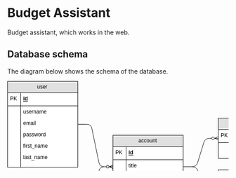 # Budget Assistant

Budget assistant, which works in the web. 

## Database schema

The diagram below shows the schema of the database.

<!DOCTYPE svg PUBLIC "-//W3C//DTD SVG 1.1//EN" "http://www.w3.org/Graphics/SVG/1.1/DTD/svg11.dtd">
<svg xmlns="http://www.w3.org/2000/svg" xmlns:xlink="http://www.w3.org/1999/xlink" width="881px" height="358px" version="1.1"><defs><clipPath id="mx-clip-34-26-121-29-0"><rect x="34" y="26" width="121" height="29"/></clipPath><clipPath id="mx-clip-4-26-21-29-0"><rect x="4" y="26" width="21" height="29"/></clipPath><clipPath id="mx-clip-34-61-121-25-0"><rect x="34" y="61" width="121" height="25"/></clipPath><clipPath id="mx-clip-34-87-121-25-0"><rect x="34" y="87" width="121" height="25"/></clipPath><clipPath id="mx-clip-34-113-121-25-0"><rect x="34" y="113" width="121" height="25"/></clipPath><clipPath id="mx-clip-34-139-121-25-0"><rect x="34" y="139" width="121" height="25"/></clipPath><clipPath id="mx-clip-34-165-121-25-0"><rect x="34" y="165" width="121" height="25"/></clipPath><clipPath id="mx-clip-274-149-121-29-0"><rect x="274" y="149" width="121" height="29"/></clipPath><clipPath id="mx-clip-244-149-21-29-0"><rect x="244" y="149" width="21" height="29"/></clipPath><clipPath id="mx-clip-274-184-121-25-0"><rect x="274" y="184" width="121" height="25"/></clipPath><clipPath id="mx-clip-274-210-121-25-0"><rect x="274" y="210" width="121" height="25"/></clipPath><clipPath id="mx-clip-274-236-121-25-0"><rect x="274" y="236" width="121" height="25"/></clipPath><clipPath id="mx-clip-34-265-121-29-0"><rect x="34" y="265" width="121" height="29"/></clipPath><clipPath id="mx-clip-4-265-21-29-0"><rect x="4" y="265" width="21" height="29"/></clipPath><clipPath id="mx-clip-34-300-121-25-0"><rect x="34" y="300" width="121" height="25"/></clipPath><clipPath id="mx-clip-34-326-121-25-0"><rect x="34" y="326" width="121" height="25"/></clipPath><clipPath id="mx-clip-754-229-121-29-0"><rect x="754" y="229" width="121" height="29"/></clipPath><clipPath id="mx-clip-724-229-21-29-0"><rect x="724" y="229" width="21" height="29"/></clipPath><clipPath id="mx-clip-754-264-121-25-0"><rect x="754" y="264" width="121" height="25"/></clipPath><clipPath id="mx-clip-754-290-121-25-0"><rect x="754" y="290" width="121" height="25"/></clipPath><clipPath id="mx-clip-754-68-121-29-0"><rect x="754" y="68" width="121" height="29"/></clipPath><clipPath id="mx-clip-724-68-21-29-0"><rect x="724" y="68" width="21" height="29"/></clipPath><clipPath id="mx-clip-754-103-121-25-0"><rect x="754" y="103" width="121" height="25"/></clipPath><clipPath id="mx-clip-754-129-121-25-0"><rect x="754" y="129" width="121" height="25"/></clipPath><clipPath id="mx-clip-514-228-121-29-0"><rect x="514" y="228" width="121" height="29"/></clipPath><clipPath id="mx-clip-484-228-21-29-0"><rect x="484" y="228" width="21" height="29"/></clipPath><clipPath id="mx-clip-514-263-121-25-0"><rect x="514" y="263" width="121" height="25"/></clipPath><clipPath id="mx-clip-514-110-121-29-0"><rect x="514" y="110" width="121" height="29"/></clipPath><clipPath id="mx-clip-484-110-21-29-0"><rect x="484" y="110" width="21" height="29"/></clipPath><clipPath id="mx-clip-514-145-121-25-0"><rect x="514" y="145" width="121" height="25"/></clipPath></defs><g transform="translate(0.5,0.5)"><rect x="0" y="0" width="160" height="196" fill="#ffffff" stroke="#000000" pointer-events="none"/><path d="M 0 26 L 0 0 L 160 0 L 160 26 Z" fill="#e0e0e0" stroke="#000000" stroke-miterlimit="10" pointer-events="none"/><g fill="#000000" font-family="Helvetica" text-anchor="middle" font-size="12px"><text x="78.91" y="16.5">user</text></g><path d="M 0 26 M 160 26 M 160 56 L 0 56" fill="none" stroke="#000000" stroke-miterlimit="10" pointer-events="none"/><g fill="#000000" font-family="Helvetica" font-weight="bold" text-decoration="underline" clip-path="url(#mx-clip-34-26-121-29-0)" font-size="12px"><text x="35.5" y="43.91">id</text></g><path d="M 0 26 M 30 26 L 30 56 M 0 56" fill="none" stroke="#000000" stroke-miterlimit="10" pointer-events="none"/><g fill="#000000" font-family="Helvetica" clip-path="url(#mx-clip-4-26-21-29-0)" font-size="12px"><text x="5.5" y="43.91">PK</text></g><path d="M 0 56 M 160 56 M 160 82 M 0 82" fill="none" stroke="#000000" stroke-miterlimit="10" pointer-events="none"/><g fill="#000000" font-family="Helvetica" clip-path="url(#mx-clip-34-61-121-25-0)" font-size="12px"><text x="35.5" y="73.5">username</text></g><path d="M 0 56 M 30 56 L 30 82 M 0 82" fill="none" stroke="#000000" stroke-miterlimit="10" pointer-events="none"/><path d="M 0 82 M 160 82 M 160 108 M 0 108" fill="none" stroke="#000000" stroke-miterlimit="10" pointer-events="none"/><g fill="#000000" font-family="Helvetica" clip-path="url(#mx-clip-34-87-121-25-0)" font-size="12px"><text x="35.5" y="99.5">email</text></g><path d="M 0 82 M 30 82 L 30 108 M 0 108" fill="none" stroke="#000000" stroke-miterlimit="10" pointer-events="none"/><path d="M 0 108 M 160 108 M 160 134 M 0 134" fill="none" stroke="#000000" stroke-miterlimit="10" pointer-events="none"/><g fill="#000000" font-family="Helvetica" clip-path="url(#mx-clip-34-113-121-25-0)" font-size="12px"><text x="35.5" y="125.5">password</text></g><path d="M 0 108 M 30 108 L 30 134 M 0 134" fill="none" stroke="#000000" stroke-miterlimit="10" pointer-events="none"/><path d="M 0 134 M 160 134 M 160 160 M 0 160" fill="none" stroke="#000000" stroke-miterlimit="10" pointer-events="none"/><g fill="#000000" font-family="Helvetica" clip-path="url(#mx-clip-34-139-121-25-0)" font-size="12px"><text x="35.5" y="151.5">first_name</text></g><path d="M 0 134 M 30 134 L 30 160 M 0 160" fill="none" stroke="#000000" stroke-miterlimit="10" pointer-events="none"/><path d="M 0 160 M 160 160 M 160 186 M 0 186" fill="none" stroke="#000000" stroke-miterlimit="10" pointer-events="none"/><g fill="#000000" font-family="Helvetica" clip-path="url(#mx-clip-34-165-121-25-0)" font-size="12px"><text x="35.5" y="177.5">last_name</text></g><path d="M 0 160 M 30 160 L 30 186 M 0 186" fill="none" stroke="#000000" stroke-miterlimit="10" pointer-events="none"/><path d="M 0 186 M 160 186 M 160 196 M 0 196" fill="none" stroke="#000000" stroke-miterlimit="10" pointer-events="none"/><path d="M 0 186 M 30 186 L 30 196 M 0 196" fill="none" stroke="#000000" stroke-miterlimit="10" pointer-events="none"/><rect x="240" y="123" width="160" height="144" fill="#ffffff" stroke="#000000" pointer-events="none"/><path d="M 240 149 L 240 123 L 400 123 L 400 149 Z" fill="#e0e0e0" stroke="#000000" stroke-miterlimit="10" pointer-events="none"/><g fill="#000000" font-family="Helvetica" text-anchor="middle" font-size="12px"><text x="318.91" y="139.5">account</text></g><path d="M 240 149 M 400 149 M 400 179 L 240 179" fill="none" stroke="#000000" stroke-miterlimit="10" pointer-events="none"/><g fill="#000000" font-family="Helvetica" font-weight="bold" text-decoration="underline" clip-path="url(#mx-clip-274-149-121-29-0)" font-size="12px"><text x="275.5" y="166.91">id</text></g><path d="M 240 149 M 270 149 L 270 179 M 240 179" fill="none" stroke="#000000" stroke-miterlimit="10" pointer-events="none"/><g fill="#000000" font-family="Helvetica" clip-path="url(#mx-clip-244-149-21-29-0)" font-size="12px"><text x="245.5" y="166.91">PK</text></g><path d="M 240 179 M 400 179 M 400 205 M 240 205" fill="none" stroke="#000000" stroke-miterlimit="10" pointer-events="none"/><g fill="#000000" font-family="Helvetica" clip-path="url(#mx-clip-274-184-121-25-0)" font-size="12px"><text x="275.5" y="196.5">title</text></g><path d="M 240 179 M 270 179 L 270 205 M 240 205" fill="none" stroke="#000000" stroke-miterlimit="10" pointer-events="none"/><path d="M 240 205 M 400 205 M 400 231 M 240 231" fill="none" stroke="#000000" stroke-miterlimit="10" pointer-events="none"/><g fill="#000000" font-family="Helvetica" clip-path="url(#mx-clip-274-210-121-25-0)" font-size="12px"><text x="275.5" y="222.5">description</text></g><path d="M 240 205 M 270 205 L 270 231 M 240 231" fill="none" stroke="#000000" stroke-miterlimit="10" pointer-events="none"/><path d="M 240 231 M 400 231 M 400 257 M 240 257" fill="none" stroke="#000000" stroke-miterlimit="10" pointer-events="none"/><g fill="#000000" font-family="Helvetica" clip-path="url(#mx-clip-274-236-121-25-0)" font-size="12px"><text x="275.5" y="248.5">amount</text></g><path d="M 240 231 M 270 231 L 270 257 M 240 257" fill="none" stroke="#000000" stroke-miterlimit="10" pointer-events="none"/><path d="M 240 257 M 400 257 M 400 267 M 240 267" fill="none" stroke="#000000" stroke-miterlimit="10" pointer-events="none"/><path d="M 240 257 M 270 257 L 270 267 M 240 267" fill="none" stroke="#000000" stroke-miterlimit="10" pointer-events="none"/><rect x="0" y="239" width="160" height="118" fill="#ffffff" stroke="#000000" pointer-events="none"/><path d="M 0 265 L 0 239 L 160 239 L 160 265 Z" fill="#e0e0e0" stroke="#000000" stroke-miterlimit="10" pointer-events="none"/><g fill="#000000" font-family="Helvetica" text-anchor="middle" font-size="12px"><text x="78.91" y="255.5">currency</text></g><path d="M 0 265 M 160 265 M 160 295 L 0 295" fill="none" stroke="#000000" stroke-miterlimit="10" pointer-events="none"/><g fill="#000000" font-family="Helvetica" font-weight="bold" text-decoration="underline" clip-path="url(#mx-clip-34-265-121-29-0)" font-size="12px"><text x="35.5" y="282.91">id</text></g><path d="M 0 265 M 30 265 L 30 295 M 0 295" fill="none" stroke="#000000" stroke-miterlimit="10" pointer-events="none"/><g fill="#000000" font-family="Helvetica" clip-path="url(#mx-clip-4-265-21-29-0)" font-size="12px"><text x="5.5" y="282.91">PK</text></g><path d="M 0 295 M 160 295 M 160 321 M 0 321" fill="none" stroke="#000000" stroke-miterlimit="10" pointer-events="none"/><g fill="#000000" font-family="Helvetica" clip-path="url(#mx-clip-34-300-121-25-0)" font-size="12px"><text x="35.5" y="312.5">title</text></g><path d="M 0 295 M 30 295 L 30 321 M 0 321" fill="none" stroke="#000000" stroke-miterlimit="10" pointer-events="none"/><path d="M 0 321 M 160 321 M 160 347 M 0 347" fill="none" stroke="#000000" stroke-miterlimit="10" pointer-events="none"/><g fill="#000000" font-family="Helvetica" clip-path="url(#mx-clip-34-326-121-25-0)" font-size="12px"><text x="35.5" y="338.5">iso4217</text></g><path d="M 0 321 M 30 321 L 30 347 M 0 347" fill="none" stroke="#000000" stroke-miterlimit="10" pointer-events="none"/><path d="M 0 347 M 160 347 M 160 357 M 0 357" fill="none" stroke="#000000" stroke-miterlimit="10" pointer-events="none"/><path d="M 0 347 M 30 347 L 30 357 M 0 357" fill="none" stroke="#000000" stroke-miterlimit="10" pointer-events="none"/><path d="M 160 98 L 180 98 Q 190 98 192.02 107.79 L 207.98 185.21 Q 210 195 220 195 L 240 195" fill="none" stroke="#000000" stroke-miterlimit="10" pointer-events="none"/><ellipse cx="228" cy="195" rx="3" ry="3" fill="#ffffff" stroke="#000000" pointer-events="none"/><path d="M 240 191 L 232 195 L 240 199" fill="none" stroke="#000000" stroke-miterlimit="10" pointer-events="none"/><path d="M 160 298 L 180 298 Q 190 298 191.91 288.18 L 208.09 204.82 Q 210 195 220 195 L 240 195" fill="none" stroke="#000000" stroke-miterlimit="10" pointer-events="none"/><ellipse cx="228" cy="195" rx="3" ry="3" fill="#ffffff" stroke="#000000" pointer-events="none"/><path d="M 240 191 L 232 195 L 240 199" fill="none" stroke="#000000" stroke-miterlimit="10" pointer-events="none"/><rect x="720" y="203" width="160" height="118" fill="#ffffff" stroke="#000000" pointer-events="none"/><path d="M 720 229 L 720 203 L 880 203 L 880 229 Z" fill="#e0e0e0" stroke="#000000" stroke-miterlimit="10" pointer-events="none"/><g fill="#000000" font-family="Helvetica" text-anchor="middle" font-size="12px"><text x="798.91" y="219.5">income_category</text></g><path d="M 720 229 M 880 229 M 880 259 L 720 259" fill="none" stroke="#000000" stroke-miterlimit="10" pointer-events="none"/><g fill="#000000" font-family="Helvetica" font-weight="bold" text-decoration="underline" clip-path="url(#mx-clip-754-229-121-29-0)" font-size="12px"><text x="755.5" y="246.91">id</text></g><path d="M 720 229 M 750 229 L 750 259 M 720 259" fill="none" stroke="#000000" stroke-miterlimit="10" pointer-events="none"/><g fill="#000000" font-family="Helvetica" clip-path="url(#mx-clip-724-229-21-29-0)" font-size="12px"><text x="725.5" y="246.91">PK</text></g><path d="M 720 259 M 880 259 M 880 285 M 720 285" fill="none" stroke="#000000" stroke-miterlimit="10" pointer-events="none"/><g fill="#000000" font-family="Helvetica" clip-path="url(#mx-clip-754-264-121-25-0)" font-size="12px"><text x="755.5" y="276.5">title</text></g><path d="M 720 259 M 750 259 L 750 285 M 720 285" fill="none" stroke="#000000" stroke-miterlimit="10" pointer-events="none"/><path d="M 720 285 M 880 285 M 880 311 M 720 311" fill="none" stroke="#000000" stroke-miterlimit="10" pointer-events="none"/><g fill="#000000" font-family="Helvetica" clip-path="url(#mx-clip-754-290-121-25-0)" font-size="12px"><text x="755.5" y="302.5">description</text></g><path d="M 720 285 M 750 285 L 750 311 M 720 311" fill="none" stroke="#000000" stroke-miterlimit="10" pointer-events="none"/><path d="M 720 311 M 880 311 M 880 321 M 720 321" fill="none" stroke="#000000" stroke-miterlimit="10" pointer-events="none"/><path d="M 720 311 M 750 311 L 750 321 M 720 321" fill="none" stroke="#000000" stroke-miterlimit="10" pointer-events="none"/><rect x="720" y="42" width="160" height="118" fill="#ffffff" stroke="#000000" pointer-events="none"/><path d="M 720 68 L 720 42 L 880 42 L 880 68 Z" fill="#e0e0e0" stroke="#000000" stroke-miterlimit="10" pointer-events="none"/><g fill="#000000" font-family="Helvetica" text-anchor="middle" font-size="12px"><text x="798.91" y="58.5">expenditure_category</text></g><path d="M 720 68 M 880 68 M 880 98 L 720 98" fill="none" stroke="#000000" stroke-miterlimit="10" pointer-events="none"/><g fill="#000000" font-family="Helvetica" font-weight="bold" text-decoration="underline" clip-path="url(#mx-clip-754-68-121-29-0)" font-size="12px"><text x="755.5" y="85.91">id</text></g><path d="M 720 68 M 750 68 L 750 98 M 720 98" fill="none" stroke="#000000" stroke-miterlimit="10" pointer-events="none"/><g fill="#000000" font-family="Helvetica" clip-path="url(#mx-clip-724-68-21-29-0)" font-size="12px"><text x="725.5" y="85.91">PK</text></g><path d="M 720 98 M 880 98 M 880 124 M 720 124" fill="none" stroke="#000000" stroke-miterlimit="10" pointer-events="none"/><g fill="#000000" font-family="Helvetica" clip-path="url(#mx-clip-754-103-121-25-0)" font-size="12px"><text x="755.5" y="115.5">title</text></g><path d="M 720 98 M 750 98 L 750 124 M 720 124" fill="none" stroke="#000000" stroke-miterlimit="10" pointer-events="none"/><path d="M 720 124 M 880 124 M 880 150 M 720 150" fill="none" stroke="#000000" stroke-miterlimit="10" pointer-events="none"/><g fill="#000000" font-family="Helvetica" clip-path="url(#mx-clip-754-129-121-25-0)" font-size="12px"><text x="755.5" y="141.5">description</text></g><path d="M 720 124 M 750 124 L 750 150 M 720 150" fill="none" stroke="#000000" stroke-miterlimit="10" pointer-events="none"/><path d="M 720 150 M 880 150 M 880 160 M 720 160" fill="none" stroke="#000000" stroke-miterlimit="10" pointer-events="none"/><path d="M 720 150 M 750 150 L 750 160 M 720 160" fill="none" stroke="#000000" stroke-miterlimit="10" pointer-events="none"/><rect x="480" y="202" width="160" height="92" fill="#ffffff" stroke="#000000" pointer-events="none"/><path d="M 480 228 L 480 202 L 640 202 L 640 228 Z" fill="#e0e0e0" stroke="#000000" stroke-miterlimit="10" pointer-events="none"/><g fill="#000000" font-family="Helvetica" text-anchor="middle" font-size="12px"><text x="558.91" y="218.5">account_income</text></g><path d="M 480 228 M 640 228 M 640 258 L 480 258" fill="none" stroke="#000000" stroke-miterlimit="10" pointer-events="none"/><g fill="#000000" font-family="Helvetica" font-weight="bold" text-decoration="underline" clip-path="url(#mx-clip-514-228-121-29-0)" font-size="12px"><text x="515.5" y="245.91">id</text></g><path d="M 480 228 M 510 228 L 510 258 M 480 258" fill="none" stroke="#000000" stroke-miterlimit="10" pointer-events="none"/><g fill="#000000" font-family="Helvetica" clip-path="url(#mx-clip-484-228-21-29-0)" font-size="12px"><text x="485.5" y="245.91">PK</text></g><path d="M 480 258 M 640 258 M 640 284 M 480 284" fill="none" stroke="#000000" stroke-miterlimit="10" pointer-events="none"/><g fill="#000000" font-family="Helvetica" clip-path="url(#mx-clip-514-263-121-25-0)" font-size="12px"><text x="515.5" y="275.5">amount</text></g><path d="M 480 258 M 510 258 L 510 284 M 480 284" fill="none" stroke="#000000" stroke-miterlimit="10" pointer-events="none"/><path d="M 480 284 M 640 284 M 640 294 M 480 294" fill="none" stroke="#000000" stroke-miterlimit="10" pointer-events="none"/><path d="M 480 284 M 510 284 L 510 294 M 480 294" fill="none" stroke="#000000" stroke-miterlimit="10" pointer-events="none"/><rect x="480" y="84" width="160" height="92" fill="#ffffff" stroke="#000000" pointer-events="none"/><path d="M 480 110 L 480 84 L 640 84 L 640 110 Z" fill="#e0e0e0" stroke="#000000" stroke-miterlimit="10" pointer-events="none"/><g fill="#000000" font-family="Helvetica" text-anchor="middle" font-size="12px"><text x="558.91" y="100.5">account_expenditure</text></g><path d="M 480 110 M 640 110 M 640 140 L 480 140" fill="none" stroke="#000000" stroke-miterlimit="10" pointer-events="none"/><g fill="#000000" font-family="Helvetica" font-weight="bold" text-decoration="underline" clip-path="url(#mx-clip-514-110-121-29-0)" font-size="12px"><text x="515.5" y="127.91">id</text></g><path d="M 480 110 M 510 110 L 510 140 M 480 140" fill="none" stroke="#000000" stroke-miterlimit="10" pointer-events="none"/><g fill="#000000" font-family="Helvetica" clip-path="url(#mx-clip-484-110-21-29-0)" font-size="12px"><text x="485.5" y="127.91">PK</text></g><path d="M 480 140 M 640 140 M 640 166 M 480 166" fill="none" stroke="#000000" stroke-miterlimit="10" pointer-events="none"/><g fill="#000000" font-family="Helvetica" clip-path="url(#mx-clip-514-145-121-25-0)" font-size="12px"><text x="515.5" y="157.5">amount</text></g><path d="M 480 140 M 510 140 L 510 166 M 480 166" fill="none" stroke="#000000" stroke-miterlimit="10" pointer-events="none"/><path d="M 480 166 M 640 166 M 640 176 M 480 176" fill="none" stroke="#000000" stroke-miterlimit="10" pointer-events="none"/><path d="M 480 166 M 510 166 L 510 176 M 480 176" fill="none" stroke="#000000" stroke-miterlimit="10" pointer-events="none"/><path d="M 720 101 L 700 101 Q 690 101 684.32 109.23 L 675.68 121.77 Q 670 130 660 130 L 640 130" fill="none" stroke="#000000" stroke-miterlimit="10" pointer-events="none"/><ellipse cx="652" cy="130" rx="3" ry="3" fill="#ffffff" stroke="#000000" pointer-events="none"/><path d="M 640 134 L 648 130 L 640 126" fill="none" stroke="#000000" stroke-miterlimit="10" pointer-events="none"/><path d="M 720 262 L 700 262 Q 690 262 681.81 256.27 L 675.9 252.13 Q 670 248 660 248 L 640 248" fill="none" stroke="#000000" stroke-miterlimit="10" pointer-events="none"/><ellipse cx="652" cy="248" rx="3" ry="3" fill="#ffffff" stroke="#000000" pointer-events="none"/><path d="M 640 252 L 648 248 L 640 244" fill="none" stroke="#000000" stroke-miterlimit="10" pointer-events="none"/><path d="M 400 195 L 420 195 Q 430 195 433.53 204.36 L 446.47 238.64 Q 450 248 460 248 L 480 248" fill="none" stroke="#000000" stroke-miterlimit="10" pointer-events="none"/><ellipse cx="468" cy="248" rx="3" ry="3" fill="#ffffff" stroke="#000000" pointer-events="none"/><path d="M 480 244 L 472 248 L 480 252" fill="none" stroke="#000000" stroke-miterlimit="10" pointer-events="none"/><path d="M 400 195 L 420 195 Q 430 195 432.94 185.44 L 447.06 139.56 Q 450 130 460 130 L 480 130" fill="none" stroke="#000000" stroke-miterlimit="10" pointer-events="none"/><ellipse cx="468" cy="130" rx="3" ry="3" fill="#ffffff" stroke="#000000" pointer-events="none"/><path d="M 480 126 L 472 130 L 480 134" fill="none" stroke="#000000" stroke-miterlimit="10" pointer-events="none"/></g></svg>